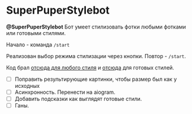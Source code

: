# SuperPuperStylebot
**@SuperPuperStylebot** Бот умеет стилизовать фотки любыми фотками или готовыми стилями.

Начало - команда `/start`

Реализован выбор режима стилизации через кнопки. Повтор - `/start`. 

Код брал [отсюда для любого стиля](https://pytorch.org/tutorials/advanced/neural_style_tutorial.html) и [отсюда](https://github.com/pytorch/examples/tree/master/fast_neural_style) для готовых стилей.

- [ ] Поправить результирующие картинки, чтобы размер был как у исходных
- [ ] Асинхронность. Перенести на aiogram.
- [ ] Добавить подсказки как выглядят готовые стили.
- [ ] Ганы.
